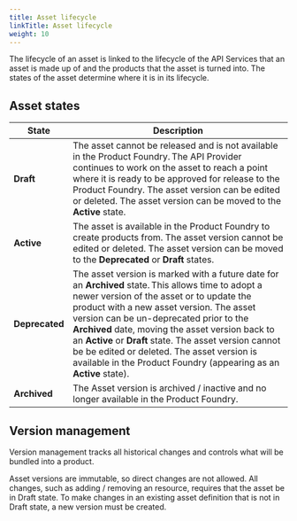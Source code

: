 ```yaml
---
title: Asset lifecycle
linkTitle: Asset lifecycle
weight: 10
---
```


The lifecycle of an asset is linked to the lifecycle of the API Services that an asset is made up of and the products that the asset is turned into. The states of the asset determine where it is in its lifecycle.

## Asset states

| State          | Description                                                                |
|----------------|----------------------------------------------------------------------------|
| **Draft**      | The asset cannot be released and is not available in the Product Foundry. The API Provider continues to work on the asset to reach a point where it is ready to be approved for release to the Product Foundry. The asset version can be edited or deleted. The asset version can be moved to the **Active** state.|
| **Active**     | The asset is available in the Product Foundry to create products from. The asset version cannot be edited or deleted. The asset version can be moved to the **Deprecated** or **Draft** states.|
| **Deprecated** | The asset version is marked with a future date for an **Archived** state. This allows time to adopt a newer version of the asset or to update the product with a new asset version. The asset version can be un-deprecated prior to the **Archived** date, moving the asset version back to an **Active** or **Draft** state. The asset version cannot be be edited or deleted. The asset version is available in the Product Foundry (appearing as an **Active** state).|
| **Archived**   | The Asset version is archived / inactive and no longer available in the Product Foundry.|

## Version management

Version management tracks all historical changes and controls what will be bundled into a product.

Asset versions are immutable, so direct changes are not allowed. All changes, such as adding / removing an resource, requires that the asset be in Draft state. To make changes in an existing asset definition that is not in Draft state, a new version must be created.
